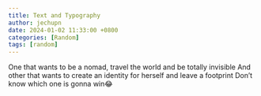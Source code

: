 ```yaml
---
title: Text and Typography
author: jechupn
date: 2024-01-02 11:33:00 +0800
categories: [Random]
tags: [random]
---
```


One that wants to be a nomad, travel the world and be totally invisible
And other that wants to create an identity for herself and leave a footprint
Don’t know which one is gonna win😂

